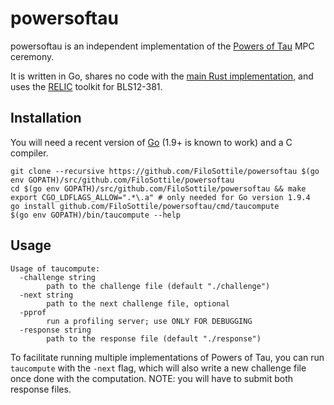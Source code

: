 powersoftau
===========

powersoftau is an independent implementation of the [Powers of Tau](https://www.zfnd.org/blog/powers-of-tau) MPC ceremony.

It is written in Go, shares no code with the [main Rust implementation](https://github.com/ebfull/powersoftau), and uses the [RELIC](https://github.com/relic-toolkit/relic) toolkit for BLS12-381.

Installation
------------

You will need a recent version of [Go](https://golang.org) (1.9+ is known to work) and a C compiler.

```
git clone --recursive https://github.com/FiloSottile/powersoftau $(go env GOPATH)/src/github.com/FiloSottile/powersoftau
cd $(go env GOPATH)/src/github.com/FiloSottile/powersoftau && make
export CGO_LDFLAGS_ALLOW=".*\.a" # only needed for Go version 1.9.4
go install github.com/FiloSottile/powersoftau/cmd/taucompute
$(go env GOPATH)/bin/taucompute --help
```

Usage
-----

```
Usage of taucompute:
  -challenge string
    	path to the challenge file (default "./challenge")
  -next string
    	path to the next challenge file, optional
  -pprof
    	run a profiling server; use ONLY FOR DEBUGGING
  -response string
    	path to the response file (default "./response")
```

To facilitate running multiple implementations of Powers of Tau, you can run `taucompute` with the `-next` flag, which will also write a new challenge file once done with the computation. NOTE: you will have to submit both response files.
